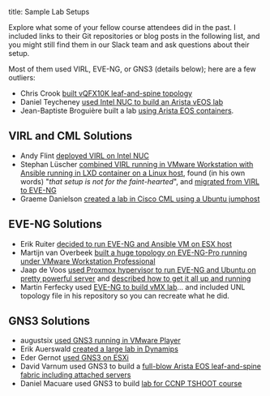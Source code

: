 title: Sample Lab Setups

Explore what some of your fellow course attendees did in the past. I included links to their Git repositories or blog posts in the following list, and you might still find them in our Slack team and ask questions about their setup. 

Most of them used VIRL, EVE-NG, or GNS3 (details below); here are a few outliers:

- Chris Crook [built vQFX10K leaf-and-spine topology](https://github.com/ctopher78/network-automation-course/blob/master/Homework2/lab-provision/README.md)
- Daniel Teycheney [used Intel NUC to build an Arista vEOS lab](https://github.com/writememe/BlgNetAutoSol/blob/master/Lab/topology.txt)
- Jean-Baptiste Broguière built a lab [using Arista EOS containers](https://github.com/JB-BR/BuildingNetworkAutomationSolutions/tree/master/GettingStarted).

## VIRL and CML Solutions

- Andy Flint [deployed VIRL on Intel NUC](https://github.com/andyflint/network-automation-solution-examples/tree/master/01_getting_started)
- Stephan Lüscher [combined VIRL running in VMware Workstation with Ansible running in LXD container on a Linux host](https://gitlab.com/tepene/netautsol_labsetup/tree/v1.0), found (in his own words) "_that setup is not for the faint-hearted_", and [migrated from VIRL to EVE-NG](https://gitlab.com/tepene/netautsol_labsetup/tree/v2.0)
- Graeme Danielson [created a lab in Cisco CML using a Ubuntu jumphost](https://github.com/gdanielson/ipspace-bnas)

## EVE-NG Solutions

- Erik Ruiter [decided to run EVE-NG and Ansible VM on ESX host](https://github.com/erikruiter2/ansible_lab)
- Martijn van Overbeek [built a huge topology on EVE-NG-Pro running under VMware Workstation Professional](https://github.com/martijnvanoverbeek/NETAUTOMATION/tree/master/NETAUTOMATION/LABSETUP)
- Jaap de Voos [used Proxmox hypervisor to run EVE-NG and Ubuntu on pretty powerful server](https://github.com/jwdevos/netauto/tree/master/getting-started) and [described how to get it all up and running](https://www.lab-time.it/2018/09/22/building-a-network-automation-lab/)
- Martin Ferfecky used [EVE-NG to build vMX lab](https://github.com/ferfemar/ipspace-training/tree/master/hw-1-lab-test)... and included UNL topology file in his repository so you can recreate what he did.

## GNS3 Solutions

- augustsix [used GNS3 running in VMware Player](https://github.com/augustsix/network_automation/tree/master/1.Build_The_Lab)
- Erik Auerswald [created a large lab in Dynamips](https://github.com/auerswal/bnas2018/tree/master/hw1-the_lab)
- Eder Gernot [used GNS3 on ESXi](https://github.com/edergernot/ederg_lab)
- David Varnum used GNS3 to build a [full-blow Arista EOS leaf-and-spine fabric including attached servers](https://overlaid.net/2019/02/19/arista-bgp-evpn-ansible-lab/)
- Daniel Macuare used GNS3 to build [lab for CCNP TSHOOT course](https://github.com/danielmacuare/CCNP-TSHOOT-GNS3#assignment-1---build-your-own-network-automation-lab)

